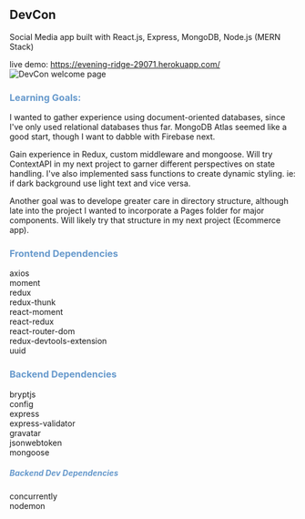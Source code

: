 ## DevCon

Social Media app built with React.js, Express, MongoDB, Node.js (MERN Stack)

live demo: https://evening-ridge-29071.herokuapp.com/
![DevCon welcome page](./demo/hp.png 'Welcome Screenshot')

### <span style="color:#6699CC">Learning Goals:</span>

I wanted to gather experience using document-oriented databases, since I've only used relational databases thus far. MongoDB Atlas seemed like a good start, though I want to dabble with Firebase next.

Gain experience in Redux, custom middleware and mongoose. Will try ContextAPI in my next project to garner different perspectives on state handling. I've also implemented sass functions to create dynamic styling. ie: if dark background use light text and vice versa.

Another goal was to develope greater care in directory structure, although late into the project I wanted to incorporate a Pages folder for major components. Will likely try that structure in my next project (Ecommerce app).

### <span style="color:#6699CC">Frontend Dependencies</span>

axios  
moment  
redux  
redux-thunk  
react-moment  
react-redux  
react-router-dom  
redux-devtools-extension  
uuid

### <span style="color:#6699CC">Backend Dependencies</span>

bryptjs  
config  
express  
express-validator  
gravatar  
jsonwebtoken  
mongoose

##### <span style="color:#6699CC">Backend Dev Dependencies</span>

concurrently  
nodemon
